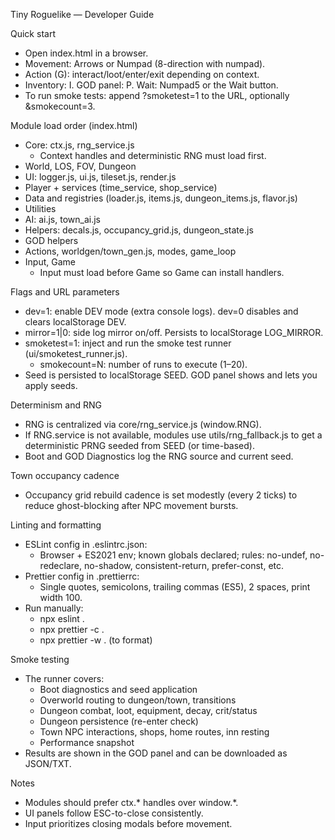 Tiny Roguelike — Developer Guide

Quick start
- Open index.html in a browser.
- Movement: Arrows or Numpad (8-direction with numpad).
- Action (G): interact/loot/enter/exit depending on context.
- Inventory: I. GOD panel: P. Wait: Numpad5 or the Wait button.
- To run smoke tests: append ?smoketest=1 to the URL, optionally &smokecount=3.

Module load order (index.html)
- Core: ctx.js, rng_service.js
  - Context handles and deterministic RNG must load first.
- World, LOS, FOV, Dungeon
- UI: logger.js, ui.js, tileset.js, render.js
- Player + services (time_service, shop_service)
- Data and registries (loader.js, items.js, dungeon_items.js, flavor.js)
- Utilities
- AI: ai.js, town_ai.js
- Helpers: decals.js, occupancy_grid.js, dungeon_state.js
- GOD helpers
- Actions, worldgen/town_gen.js, modes, game_loop
- Input, Game
  - Input must load before Game so Game can install handlers.

Flags and URL parameters
- dev=1: enable DEV mode (extra console logs). dev=0 disables and clears localStorage DEV.
- mirror=1|0: side log mirror on/off. Persists to localStorage LOG_MIRROR.
- smoketest=1: inject and run the smoke test runner (ui/smoketest_runner.js).
  - smokecount=N: number of runs to execute (1–20).
- Seed is persisted to localStorage SEED. GOD panel shows and lets you apply seeds.

Determinism and RNG
- RNG is centralized via core/rng_service.js (window.RNG).
- If RNG.service is not available, modules use utils/rng_fallback.js to get a deterministic PRNG seeded from SEED (or time-based).
- Boot and GOD Diagnostics log the RNG source and current seed.

Town occupancy cadence
- Occupancy grid rebuild cadence is set modestly (every 2 ticks) to reduce ghost-blocking after NPC movement bursts.

Linting and formatting
- ESLint config in .eslintrc.json:
  - Browser + ES2021 env; known globals declared; rules: no-undef, no-redeclare, no-shadow, consistent-return, prefer-const, etc.
- Prettier config in .prettierrc:
  - Single quotes, semicolons, trailing commas (ES5), 2 spaces, print width 100.
- Run manually:
  - npx eslint .
  - npx prettier -c .
  - npx prettier -w . (to format)

Smoke testing
- The runner covers:
  - Boot diagnostics and seed application
  - Overworld routing to dungeon/town, transitions
  - Dungeon combat, loot, equipment, decay, crit/status
  - Dungeon persistence (re-enter check)
  - Town NPC interactions, shops, home routes, inn resting
  - Performance snapshot
- Results are shown in the GOD panel and can be downloaded as JSON/TXT.

Notes
- Modules should prefer ctx.* handles over window.*.
- UI panels follow ESC-to-close consistently.
- Input prioritizes closing modals before movement.